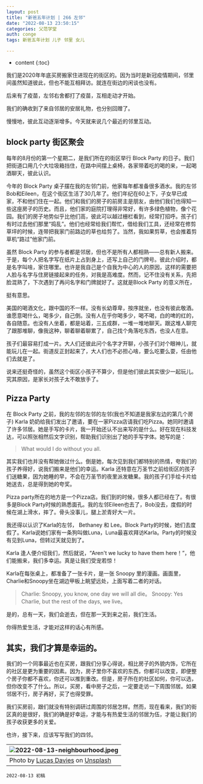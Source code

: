 ```yaml
---
layout: post
title: "新爸五年计划 | 266 左邻"
date: "2022-08-13 23:50:15"
categories: 父范学堂
auth: conge
tags: 新爸五年计划 儿子 邻里 女儿

---
```

* content
{:toc}

我们是2020年年底买房搬家住进现在的街区的。因为当时是新冠疫情期间，邻里间虽然知道彼此，但也不能互相拜访。就连在街边的闲谈也没有。

后来有了疫苗，左邻右舍都打了疫苗，互相走动才开始。

我们的确收到了来自邻居的安居礼物，也分别回赠了。

慢慢地，彼此互动逐渐增多。今天就来说几个最近的邻里互动。




## block party 街区聚会

每年的8月份的第一个星期二，是我们所在的街区举行 Block Party 的日子。我们把街道口用几个大垃圾箱挡住，在路中间摆上桌椅，各家带着吃的喝的来，一起喝酒聊天，彼此认识。

今年的 Block Party 桌子摆在我的左邻门前，他家每年都准备很多酒水。我的左邻Bob和Eileen，在这个街区生活了30几年了。他们年纪在60上下，子女早已成家，不和他们住在一起。他们和我们的房子的前房主是朋友，由他们我们也得知一些这座房子的历史。而且，他们家的庭院打理得非常好，有许多绿色植物，像个花园。我们的房子地势似乎比他们高，彼此可以越过栅栏看到，经常打招呼。孩子们有时过去他们那里“捣乱”。他们也经常给我们帮忙，借给我们工具，还经常在修剪草坪的时候，连带把我家门前路边的草也给剪了。当然，我如果剪草，也会推着剪草机“路过”他家门前。

虽然 Block Party 的参与者都是邻居，但也不是所有人都相熟——总有新人搬来。于是，每个人把名字写在纸片上占到身上，还写上自己的门牌号。彼此介绍时，都是名字叫啥，家住哪里。也许是我自己是个自我为中心的人的原因，这样的需要把人脸与名字与住房链接起来的任务，对我是高难度。然而，记不住没有关系，先把脸混熟了，下次遇到了再问名字和门牌就好了。这就是Block Party 的意义所在，

挺有意思。

美国的喝酒文化，跟中国的不一样。没有长幼尊卑，按序就坐，也没有彼此敬酒。谁愿意喝什么，喝多少，自己倒。没有人在乎你喝多少，喝不喝，白的啤的红的，各自随意。也没有人坐着，都是站着，三五成群，一堆一堆地聊天。跟这堆人聊完了跟那堆聊，像我这种，聊着聊着聊累了，自己找个角落吃东西，也没人在意。

孩子们最容易打成一片。大人们还彼此问个名字才开聊，小孩子们对个眼神儿，就能玩儿在一起。街道反正封起来了，大人们也不必担心啥，要么吃要么耍，任由他们去就是了。

说来还挺奇怪的，虽然这个街区小孩子不算少，但是他们彼此其实很少一起玩儿。究其原因，是家长对孩子太不敢放手了。

## Pizza Party

在 Block Party 之前，我的左邻的左邻的左邻(我也不知道是我家左边的第几个房子) Karla 奶奶给我们发出了邀请，要在一家Pizza店请我们吃Pizza。她同时邀请了许多邻居。她是手写的卡片，我一开始还认不出来写的是什么。好在现在科技发达，可以照张相然后文字识别，帮助我们识别出了她的手写字体。她写的是：

> What would I do without you all.

其实我们也并没有帮她做过什么。倒是她，每次见到我们都特别的热情，夸我们的孩子养得好，说我们搬来是他们的幸运。Karla 还特意在万圣节之前给街区的孩子们送糖果，因为她睡的早，不会在万圣节的夜里派发糖果。我的孩子们手绘卡片给她送去，总是得到她的夸奖。

Pizza party所在的地方是一个Pizza店。我们到的时候，很多人都已经在了。有很多是Block Party时候的熟悉面孔。我的左邻Eileen也去了，Bob没去，度假的时候在湖上滑水，摔了。骨头没事儿，腿上淤青好大一片。

我还得以认识了Karla的左邻， Bethaney 和 Lee。Block Party的时候，她们去度假了。Karla说她们家有一条狗叫做Luna，Luna最喜欢拜访Karla。Party的时候没有见到Luna，但转过天就见到了。

Karla 逢人便介绍我们，然后就说，“Aren't we lucky to have them here！”，他们能搬来，我们多幸运。真是让我们受宠若惊！

Karla在每张桌上，都准备了一张卡片，是一张 Snoopy 里的漫画。画面里，Charlie和Snoopy坐在湖边甲板上眺望远处，上面写着二者的对话。

> Charlie: Snoopy, you know, one day we will all die。
> Snoopy: Yes Charlie, but the rest of the days, we live。

是的，总有一天，我们会逝去，但在那一天到来之前，我们生活。

你得热爱生活，才能对这样的话心有所感。

## 其实，我们才算是幸运的。

我们的一个同事最近也在买房，跟我们分享心得说，相比房子的外貌内饰，它所在的社区是更为重要的因素。因为，房子里你不喜欢的东西，你都可以改变，即便整个房子你都不喜欢，你还可以推到重改。但是，房子所在的社区如何，你可以选，但你改变不了什么。所以，买房，看中房子之后，一定要走访一下周围邻居。如果邻居不行，房子再好，买了也得受罪。

我们买房前，跟们就没有特别调研过周围的邻居怎样。然而，现在看来，我们的街区真的是很好，我们的确是好幸运，才能与有热爱生活的邻居为伍，才能让我们的孩子收获更多的关爱。

也许，接下来，应该写写我们的四邻。


|![2022-08-13-neighbourhood.jpeg](https://s2.loli.net/2022/08/14/QO5YjN9WncwCHDf.jpg)|
|----|
| Photo by <a href="https://unsplash.com/@lucas_davies?utm_source=unsplash&utm_medium=referral&utm_content=creditCopyText">Lucas Davies</a> on <a href="https://unsplash.com/s/photos/neighborhood-seattle?utm_source=unsplash&utm_medium=referral&utm_content=creditCopyText">Unsplash</a>|



```
2022-08-13 初稿
```
